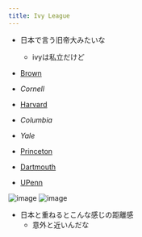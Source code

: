 ```yaml
---
title: Ivy League
---
```


* 日本で言う旧帝大みたいな
  
  * ivyは私立だけど
* [Brown](Brown.md)

* *Cornell*

* [Harvard](Harvard.md)

* *Columbia*

* *Yale*

* [Princeton](Princeton.md)

* [Dartmouth](Dartmouth.md)

* [UPenn](UPenn.md)

![image](https://gyazo.com/0f5cec8c82f89a796671b4164abc587f/thumb/1000)
![image](https://gyazo.com/85cb6f5ec3ed887988fbac21d2d66d40/thumb/1000)

* 日本と重ねるとこんな感じの距離感
  * 意外と近いんだな
